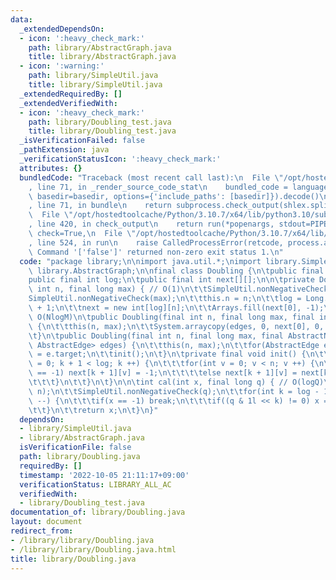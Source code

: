 ```yaml
---
data:
  _extendedDependsOn:
  - icon: ':heavy_check_mark:'
    path: library/AbstractGraph.java
    title: library/AbstractGraph.java
  - icon: ':warning:'
    path: library/SimpleUtil.java
    title: library/SimpleUtil.java
  _extendedRequiredBy: []
  _extendedVerifiedWith:
  - icon: ':heavy_check_mark:'
    path: library/Doubling_test.java
    title: library/Doubling_test.java
  _isVerificationFailed: false
  _pathExtension: java
  _verificationStatusIcon: ':heavy_check_mark:'
  attributes: {}
  bundledCode: "Traceback (most recent call last):\n  File \"/opt/hostedtoolcache/Python/3.10.7/x64/lib/python3.10/site-packages/onlinejudge_verify/documentation/build.py\"\
    , line 71, in _render_source_code_stat\n    bundled_code = language.bundle(stat.path,\
    \ basedir=basedir, options={'include_paths': [basedir]}).decode()\n  File \"/opt/hostedtoolcache/Python/3.10.7/x64/lib/python3.10/site-packages/onlinejudge_verify/languages/user_defined.py\"\
    , line 71, in bundle\n    return subprocess.check_output(shlex.split(command))\n\
    \  File \"/opt/hostedtoolcache/Python/3.10.7/x64/lib/python3.10/subprocess.py\"\
    , line 420, in check_output\n    return run(*popenargs, stdout=PIPE, timeout=timeout,\
    \ check=True,\n  File \"/opt/hostedtoolcache/Python/3.10.7/x64/lib/python3.10/subprocess.py\"\
    , line 524, in run\n    raise CalledProcessError(retcode, process.args,\nsubprocess.CalledProcessError:\
    \ Command '['false']' returned non-zero exit status 1.\n"
  code: "package library;\n\nimport java.util.*;\nimport library.SimpleUtil;\nimport\
    \ library.AbstractGraph;\n\nfinal class Doubling {\n\tpublic final int n;\n\t\
    public final int log;\n\tpublic final int next[][];\n\n\tprivate Doubling(final\
    \ int n, final long max) { // O(1)\n\t\tSimpleUtil.nonNegativeCheck(n);\n\t\t\
    SimpleUtil.nonNegativeCheck(max);\n\t\tthis.n = n;\n\t\tlog = Long.numberOfTrailingZeros(Long.highestOneBit(max))\
    \ + 1;\n\t\tnext = new int[log][n];\n\t\tArrays.fill(next[0], -1);\n\t}\n\t//\
    \ O(NlogM)\n\tpublic Doubling(final int n, final long max, final int[] edges)\
    \ {\n\t\tthis(n, max);\n\t\tSystem.arraycopy(edges, 0, next[0], 0, n);\n\t\tinit();\n\
    \t}\n\tpublic Doubling(final int n, final long max, final AbstractNode<? extends\
    \ AbstractEdge> edges) {\n\t\tthis(n, max);\n\t\tfor(AbstractEdge e : edges) next[0][e.source]\
    \ = e.target;\n\t\tinit();\n\t}\n\tprivate final void init() {\n\t\tfor(int k\
    \ = 0; k + 1 < log; k ++) {\n\t\t\tfor(int v = 0; v < n; v ++) {\n\t\t\t\tif(next[k][v]\
    \ == -1) next[k + 1][v] = -1;\n\t\t\t\telse next[k + 1][v] = next[k][next[k][v]];\n\
    \t\t\t}\n\t\t}\n\t}\n\n\tint cal(int x, final long q) { // O(logQ)\n\t\tSimpleUtil.rangeCheck(x,\
    \ n);\n\t\tSimpleUtil.nonNegativeCheck(q);\n\t\tfor(int k = log - 1; k >= 0; k\
    \ --) {\n\t\t\tif(x == -1) break;\n\t\t\tif((q & 1l << k) != 0) x = next[k][x];\n\
    \t\t}\n\t\treturn x;\n\t}\n}"
  dependsOn:
  - library/SimpleUtil.java
  - library/AbstractGraph.java
  isVerificationFile: false
  path: library/Doubling.java
  requiredBy: []
  timestamp: '2022-10-05 21:11:17+09:00'
  verificationStatus: LIBRARY_ALL_AC
  verifiedWith:
  - library/Doubling_test.java
documentation_of: library/Doubling.java
layout: document
redirect_from:
- /library/library/Doubling.java
- /library/library/Doubling.java.html
title: library/Doubling.java
---
```

